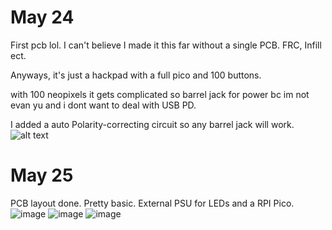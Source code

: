 # May 24
First pcb lol. I can't believe I made it this far without a single PCB. FRC, Infill ect.

Anyways, it's just a hackpad with a full pico and 100 buttons.

with 100 neopixels it gets complicated so barrel jack for power bc im not evan yu and i dont want to deal with USB PD.

I added a auto Polarity-correcting circuit so any barrel jack will work. 
![alt text](https://hc-cdn.hel1.your-objectstorage.com/s/v3/35eff8242303862a8dacaaccf697516494d585bd_image.png)

# May 25
PCB layout done. Pretty basic. External PSU for LEDs and a RPI Pico.
![image](https://hc-cdn.hel1.your-objectstorage.com/s/v3/a2ed4ef7f9a3336e458fe98eca30f1b73df67275_image.png)
![image](https://hc-cdn.hel1.your-objectstorage.com/s/v3/443fdc9e7a4ebe7caad706908a63d7e16d88de18_image.png)
![image](https://hc-cdn.hel1.your-objectstorage.com/s/v3/a711949c3b1df5dc13174b34366068becfe86ff9_image.png)